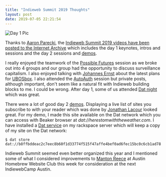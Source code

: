 ```yaml
---
title: "Indieweb Summit 2019 Thoughts"
layout: post
date: 2019-07-05 22:21:54
---
```

![Day 1 Pic](https://indieweb.org/this-week/images/2019-07-05/b6c256626e1376824ee1b51b80e5c824b55efba3.jpg)

Thanks to [Aaron Parecki](https://aaronparecki.com), the [Indieweb Summit 2019 videos have been posted to the Internet Archive](https://indieweb.org/2019/Schedule) which includes the day 1 keynotes, intros and sessions and the day 2 sessions and [demos](https://indieweb.org/2019/Demos).

I really enjoyed the teamwork of the [Possible Futures](https://indieweb.org/2019/indiewebfutures) session as we broke out into 4 groups and our group had the opportunity to discuss surveillance capitalism.  I also enjoyed talking with [Johannes Ernst](https://upon2020.com/blog) about the latest plans for [UBOSbox](https://indieweb.org/UBOSbox).  I also attended the [AutoAuth](https://indieweb.org/2019/alltheauth) session but private posts, although important, don't seem like a natural fit with Indieweb building blocks to me.  I could be wrong.  After day 1, some of us attended [Dat night](https://datnight.org/) which was great.

There were a lot of good day 2 [demos](https://indieweb.org/2019/Demos).  Displaying a live list of sites you subscribe to with your reader which was done by [Jonathan Lacour](https://cleverdevil.io/) looked great.  For my demo, I made this site available on the Dat network which you can access with Beaker browser at *dat://herestomwiththeweather.com*.  I have installed a [Dat service](https://docs.datproject.org/docs/dat-server) on my rackspace server which will keep a copy of my site on the Dat network:

```
$ dat store dat://b8ffbddeac2c7eec8b60f1d33774f515f47affe4bef0ad6fec15bc0c6cb1ad78
```

Indieweb Summit seemed even better organized this year and I mentioned some of what I considered improvements to [Manton Reece](https://manton.org) at Austin Homebrew Website Club this week for consideration at the next IndiewebCamp Austin.
